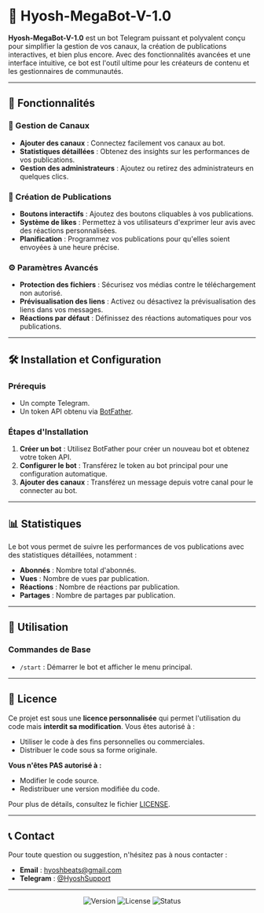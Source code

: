 # 🤖 Hyosh-MegaBot-V-1.0

**Hyosh-MegaBot-V-1.0** est un bot Telegram puissant et polyvalent conçu pour simplifier la gestion de vos canaux, la création de publications interactives, et bien plus encore. Avec des fonctionnalités avancées et une interface intuitive, ce bot est l'outil ultime pour les créateurs de contenu et les gestionnaires de communautés.

---

## 🚀 Fonctionnalités

### 📌 Gestion de Canaux
- **Ajouter des canaux** : Connectez facilement vos canaux au bot.
- **Statistiques détaillées** : Obtenez des insights sur les performances de vos publications.
- **Gestion des administrateurs** : Ajoutez ou retirez des administrateurs en quelques clics.

### 🎨 Création de Publications
- **Boutons interactifs** : Ajoutez des boutons cliquables à vos publications.
- **Système de likes** : Permettez à vos utilisateurs d'exprimer leur avis avec des réactions personnalisées.
- **Planification** : Programmez vos publications pour qu'elles soient envoyées à une heure précise.

### ⚙️ Paramètres Avancés
- **Protection des fichiers** : Sécurisez vos médias contre le téléchargement non autorisé.
- **Prévisualisation des liens** : Activez ou désactivez la prévisualisation des liens dans vos messages.
- **Réactions par défaut** : Définissez des réactions automatiques pour vos publications.

---

## 🛠️ Installation et Configuration

### Prérequis
- Un compte Telegram.
- Un token API obtenu via [BotFather](https://core.telegram.org/bots#botfather).

### Étapes d'Installation
1. **Créer un bot** : Utilisez BotFather pour créer un nouveau bot et obtenez votre token API.
2. **Configurer le bot** : Transférez le token au bot principal pour une configuration automatique.
3. **Ajouter des canaux** : Transférez un message depuis votre canal pour le connecter au bot.

---

## 📊 Statistiques

Le bot vous permet de suivre les performances de vos publications avec des statistiques détaillées, notamment :
- **Abonnés** : Nombre total d'abonnés.
- **Vues** : Nombre de vues par publication.
- **Réactions** : Nombre de réactions par publication.
- **Partages** : Nombre de partages par publication.

---

## 🎯 Utilisation

### Commandes de Base
- `/start` : Démarrer le bot et afficher le menu principal.

---

## 📜 Licence

Ce projet est sous une **licence personnalisée** qui permet l'utilisation du code mais **interdit sa modification**. Vous êtes autorisé à :
- Utiliser le code à des fins personnelles ou commerciales.
- Distribuer le code sous sa forme originale.

**Vous n'êtes PAS autorisé à :**
- Modifier le code source.
- Redistribuer une version modifiée du code.

Pour plus de détails, consultez le fichier [LICENSE](LICENSE).

---

## 📞 Contact

Pour toute question ou suggestion, n'hésitez pas à nous contacter :
- **Email** : hyoshbeats@gmail.com
- **Telegram** : [@HyoshSupport](https://t.me/Hyoshcoder)

---

<p align="center">
  <img src="https://img.shields.io/badge/Version-1.0-blue" alt="Version">
  <img src="https://img.shields.io/badge/License-Personalized-red" alt="License">
  <img src="https://img.shields.io/badge/Status-Active-brightgreen" alt="Status">
</p>